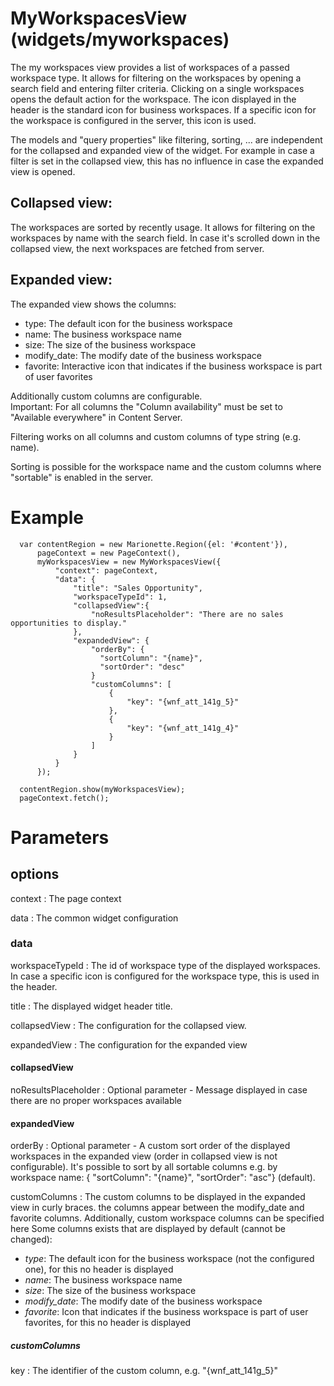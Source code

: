 # MyWorkspacesView (widgets/myworkspaces)

  The my workspaces view provides a list of workspaces of a passed workspace type.
  It allows for filtering on the workspaces by opening a search field and entering filter criteria.
  Clicking on a single workspaces opens the default action for the workspace.
  The icon displayed in the header is the standard icon for business workspaces. If a specific icon
  for the workspace is configured in the server, this icon is used.

  The models and "query properties" like filtering, sorting, ... are independent for the collapsed and
  expanded view of the widget. For example in case a filter is set in the collapsed view, this has no 
  influence in case the expanded view is opened.
  
## Collapsed view:

The workspaces are sorted by recently usage.
It allows for filtering on the workspaces by name with the search field.
In case it's scrolled down in the collapsed view, the next workspaces are fetched from server.

## Expanded view:

The expanded view shows the columns:
*    type: The default icon for the business workspace
*    name: The business workspace name
*    size: The size of the business workspace
*    modify_date: The modify date of the business workspace
*    favorite: Interactive icon that indicates if the business workspace is part of user favorites

Additionally custom columns are configurable.  
Important: For all columns the "Column availability" must be set to "Available everywhere" in Content Server.

Filtering works on all columns and custom columns of type string (e.g. name).

Sorting is possible for the workspace name and the custom columns where "sortable" is enabled in the server.

# Example

      var contentRegion = new Marionette.Region({el: '#content'}),
          pageContext = new PageContext(),
          myWorkspacesView = new MyWorkspacesView({
              "context": pageContext,
              "data": {
                  "title": "Sales Opportunity",
                  "workspaceTypeId": 1,
                  "collapsedView":{
                      "noResultsPlaceholder": "There are no sales opportunities to display."
                  },
                  "expandedView": {
                      "orderBy": {
                        "sortColumn": "{name}",
                        "sortOrder": "desc"
                      }
                      "customColumns": [
                          {
                              "key": "{wnf_att_141g_5}"
                          },
                          {
                              "key": "{wnf_att_141g_4}"
                          }
                      ]
                  }
              }
          });

      contentRegion.show(myWorkspacesView);
      pageContext.fetch();

# Parameters

## options

context
: The page context

data
: The common widget configuration

### data

workspaceTypeId
: The id of workspace type of the displayed workspaces. In case a specific icon is configured for the
  workspace type, this is used in the header.
  
title
: The displayed widget header title.

collapsedView
: The configuration for the collapsed view.

expandedView
: The configuration for the expanded view

#### collapsedView

noResultsPlaceholder
: Optional parameter - Message displayed in case there are no proper workspaces available

#### expandedView

orderBy
: Optional parameter - A custom sort order of the displayed workspaces in the expanded view
  (order in collapsed view is not configurable). It's possible to sort by all sortable columns
  e.g. by workspace name: { "sortColumn": "{name}", "sortOrder": "asc"} (default).

customColumns
: The custom columns to be displayed in the expanded view in curly braces.
  the columns appear between the modify_date and favorite columns.
  Additionally, custom workspace columns can be specified here
  Some columns exists that are displayed by default (cannot be changed):
*    *type*: The default icon for the business workspace (not the configured one), for this no header is displayed
*    *name*: The business workspace name
*    *size*: The size of the business workspace
*    *modify_date*: The modify date of the business workspace
*    *favorite*: Icon that indicates if the business workspace is part of user favorites, for this no header is displayed

##### customColumns

key
: The identifier of the custom column, e.g. "{wnf_att_141g_5}"
